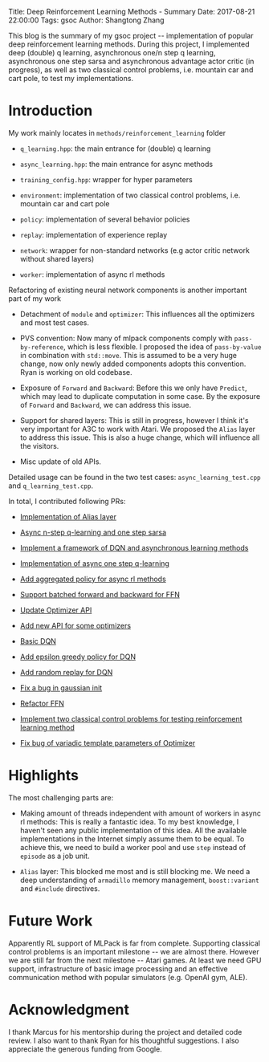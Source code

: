 Title: Deep Reinforcement Learning Methods - Summary Date: 2017-08-21 22:00:00 Tags: gsoc Author: Shangtong Zhang

This blog is the summary of my gsoc project -- implementation of popular deep reinforcement learning methods.
During this project, I implemented deep (double) q learning, asynchronous one/n step q learning, asynchronous one step sarsa and asynchronous advantage actor critic (in progress), as well as two classical control problems, i.e. mountain car and cart pole, to test my implementations.

# Introduction

My work mainly locates in `methods/reinforcement_learning` folder

- `q_learning.hpp`: the main entrance for (double) q learning

- `async_learning.hpp`: the main entrance for async methods

- `training_config.hpp`: wrapper for hyper parameters

- `environment`: implementation of two classical control problems, i.e. mountain car and cart pole

- `policy`: implementation of several behavior policies

- `replay`: implementation of experience replay

- `network`: wrapper for non-standard networks (e.g actor critic network without shared layers)

- `worker`: implementation of async rl methods

Refactoring of existing neural network components is another important part of my work

- Detachment of `module` and `optimizer`: This influences all the optimizers and most test cases.

- PVS convention: Now many of mlpack components comply with `pass-by-reference`, which is less flexible. I proposed the idea of `pass-by-value` in combination with `std::move`. This is assumed to be a very huge change, now only newly added components adopts this convention. Ryan is working on old codebase. 

- Exposure of `Forward` and `Backward`: Before this we only have `Predict`, which may lead to duplicate computation in some case. By the exposure of `Forward` and `Backward`, we can address this issue.

- Support for shared layers: This is still in progress, however I think it's very important for A3C to work with Atari. We proposed the `Alias` layer to address this issue. This is also a huge change, which will influence all the visitors.

- Misc update of old APIs.

Detailed usage can be found in the two test cases: `async_learning_test.cpp` and `q_learning_test.cpp`.

In total, I contributed following PRs:

- [Implementation of Alias layer](https://github.com/mlpack/mlpack/pull/1091)

- [Async n-step q-learning and one step sarsa](https://github.com/mlpack/mlpack/pull/1084)

- [Implement a framework of DQN and asynchronous learning methods](https://github.com/mlpack/mlpack/pull/934)

- [Implementation of async one step q-learning](https://github.com/mlpack/mlpack/pull/1064)

- [Add aggregated policy for async rl methods](https://github.com/mlpack/mlpack/pull/1056)

- [Support batched forward and backward for FFN](https://github.com/mlpack/mlpack/pull/1034)

- [Update Optimizer API](https://github.com/mlpack/mlpack/pull/1032)

- [Add new API for some optimizers](https://github.com/mlpack/mlpack/pull/1026)

- [Basic DQN](https://github.com/mlpack/mlpack/pull/1014)

- [Add epsilon greedy policy for DQN](https://github.com/mlpack/mlpack/pull/1012)

- [Add random replay for DQN](https://github.com/mlpack/mlpack/pull/1001)

- [Fix a bug in gaussian init](https://github.com/mlpack/mlpack/pull/1000)

- [Refactor FFN](https://github.com/mlpack/mlpack/pull/995)

- [Implement two classical control problems for testing reinforcement learning method](https://github.com/mlpack/mlpack/pull/989)

- [Fix bug of variadic template parameters of Optimizer](https://github.com/mlpack/mlpack/pull/967)

# Highlights

The most challenging parts are:

- Making amount of threads independent with amount of workers in async rl methods: This is really a fantastic idea. To my best knowledge, I haven't seen any public implementation of this idea. All the available implementations in the Internet simply assume them to be equal. To achieve this, we need to build a worker pool and use `step` instead of `episode` as a job unit.

- `Alias` layer: This blocked me most and is still blocking me. We need a deep understanding of `armadillo` memory management, `boost::variant` and `#include` directives.

# Future Work

Apparently RL support of MLPack is far from complete. Supporting classical control problems is an important milestone -- we are almost there. However we are still far from the next milestone -- Atari games. At least we need GPU support, infrastructure of basic image processing and an effective communication method with popular simulators (e.g. OpenAI gym, ALE).

# Acknowledgment

I thank Marcus for his mentorship during the project and detailed code review. I also want to thank Ryan for his thoughtful suggestions. I also appreciate the generous funding from Google.
